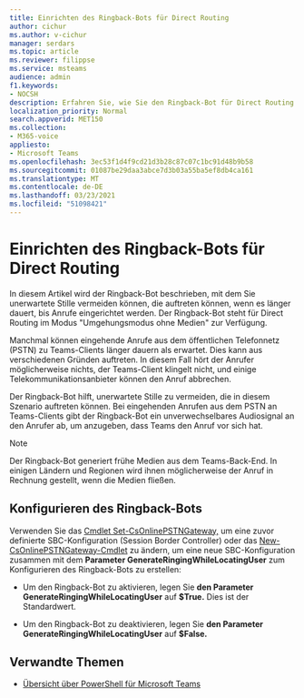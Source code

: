 ```yaml
---
title: Einrichten des Ringback-Bots für Direct Routing
author: cichur
ms.author: v-cichur
manager: serdars
ms.topic: article
ms.reviewer: filippse
ms.service: msteams
audience: admin
f1.keywords:
- NOCSH
description: Erfahren Sie, wie Sie den Ringback-Bot für Direct Routing verwenden, um unerwartete Stille zu verhindern, die auftreten können, wenn ein Anruf eingerichtet wird.
localization_priority: Normal
search.appverid: MET150
ms.collection:
- M365-voice
appliesto:
- Microsoft Teams
ms.openlocfilehash: 3ec53f1d4f9cd21d3b28c87c07c1bc91d48b9b58
ms.sourcegitcommit: 01087be29daa3abce7d3b03a55ba5ef8db4ca161
ms.translationtype: MT
ms.contentlocale: de-DE
ms.lasthandoff: 03/23/2021
ms.locfileid: "51098421"
---
```

# <a name="set-up-the-ringback-bot-for-direct-routing"></a>Einrichten des Ringback-Bots für Direct Routing

In diesem Artikel wird der Ringback-Bot beschrieben, mit dem Sie unerwartete Stille vermeiden können, die auftreten können, wenn es länger dauert, bis Anrufe eingerichtet werden. Der Ringback-Bot steht für Direct Routing im Modus "Umgehungsmodus ohne Medien" zur Verfügung.

Manchmal können eingehende Anrufe aus dem öffentlichen Telefonnetz (PSTN) zu Teams-Clients länger dauern als erwartet. Dies kann aus verschiedenen Gründen auftreten. In diesem Fall hört der Anrufer möglicherweise nichts, der Teams-Client klingelt nicht, und einige Telekommunikationsanbieter können den Anruf abbrechen.

Der Ringback-Bot hilft, unerwartete Stille zu vermeiden, die in diesem Szenario auftreten können. Bei eingehenden Anrufen aus dem PSTN an Teams-Clients gibt der Ringback-Bot ein unverwechselbares Audiosignal an den Anrufer ab, um anzugeben, dass Teams den Anruf vor sich hat.

> [!NOTE]
> Der Ringback-Bot generiert frühe Medien aus dem Teams-Back-End. In einigen Ländern und Regionen wird ihnen möglicherweise der Anruf in Rechnung gestellt, wenn die Medien fließen.

## <a name="configure-the-ringback-bot"></a>Konfigurieren des Ringback-Bots

Verwenden Sie das [Cmdlet Set-CsOnlinePSTNGateway,](/powershell/module/skype/set-csonlinepstngateway) um eine zuvor definierte SBC-Konfiguration (Session Border Controller) oder das [New-CsOnlinePSTNGateway-Cmdlet](/powershell/module/skype/new-csonlinepstngateway) zu ändern, um eine neue SBC-Konfiguration zusammen mit dem **Parameter GenerateRingingWhileLocatingUser** zum Konfigurieren des Ringback-Bots zu erstellen:

- Um den Ringback-Bot zu aktivieren, legen Sie **den Parameter GenerateRingingWhileLocatingUser** auf **$True.** Dies ist der Standardwert. 

- Um den Ringback-Bot zu deaktivieren, legen Sie **den Parameter GenerateRingingWhileLocatingUser** auf **$False.** 

## <a name="related-topics"></a>Verwandte Themen

- [Übersicht über PowerShell für Microsoft Teams](teams-powershell-overview.md)